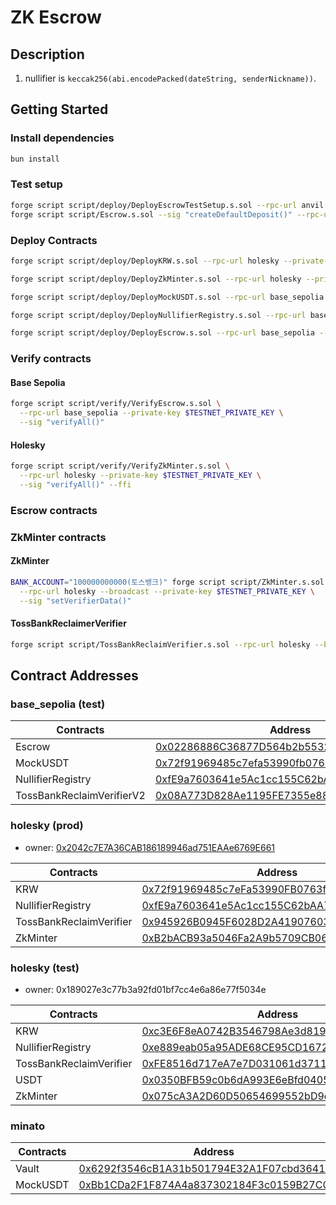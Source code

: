 # ZK Escrow

## Description

1. nullifier is `keccak256(abi.encodePacked(dateString, senderNickname))`.

## Getting Started

### Install dependencies

```sh
bun install
```

### Test setup

```sh
forge script script/deploy/DeployEscrowTestSetup.s.sol --rpc-url anvil --broadcast
forge script script/Escrow.s.sol --sig "createDefaultDeposit()" --rpc-url anvil --broadcast
```

### Deploy Contracts

```sh
forge script script/deploy/DeployKRW.s.sol --rpc-url holesky --private-key $TESTNET_PRIVATE_KEY --broadcast

forge script script/deploy/DeployZkMinter.s.sol --rpc-url holesky --private-key $TESTNET_PRIVATE_KEY --broadcast
```

```sh
forge script script/deploy/DeployMockUSDT.s.sol --rpc-url base_sepolia --broadcast

forge script script/deploy/DeployNullifierRegistry.s.sol --rpc-url base_sepolia --broadcast

forge script script/deploy/DeployEscrow.s.sol --rpc-url base_sepolia --private-key $TESTNET_PRIVATE_KEY --broadcast
```

### Verify contracts

#### Base Sepolia

```sh
forge script script/verify/VerifyEscrow.s.sol \
  --rpc-url base_sepolia --private-key $TESTNET_PRIVATE_KEY \
  --sig "verifyAll()"
```

#### Holesky

```sh
forge script script/verify/VerifyZkMinter.s.sol \
  --rpc-url holesky --private-key $TESTNET_PRIVATE_KEY \
  --sig "verifyAll()" --ffi
```

### Escrow contracts

### ZkMinter contracts

#### ZkMinter

```sh
BANK_ACCOUNT="100000000000(토스뱅크)" forge script script/ZkMinter.s.sol \
  --rpc-url holesky --broadcast --private-key $TESTNET_PRIVATE_KEY \
  --sig "setVerifierData()"
```

#### TossBankReclaimerVerifier

```sh
forge script script/TossBankReclaimVerifier.s.sol --rpc-url holesky --broadcast --private-key $TESTNET_PRIVATE_KEY --sig addProviderHash
```

## Contract Addresses

### base_sepolia (test)

| Contracts                    | Address                                                                                                                  |
|------------------------------|--------------------------------------------------------------------------------------------------------------------------|
| Escrow | [0x02286886C36877D564b2b5532f7de40Dc81f2400](https://sepolia.basescan.org/address/0x02286886C36877D564b2b5532f7de40Dc81f2400) |
| MockUSDT | [0x72f91969485c7efa53990fb0763ffa57ba73f3be](https://sepolia.basescan.org/address/0x72f91969485c7efa53990fb0763ffa57ba73f3be) |
| NullifierRegistry | [0xfE9a7603641e5Ac1cc155C62bAA7242dABf93B5a](https://sepolia.basescan.org/address/0xfE9a7603641e5Ac1cc155C62bAA7242dABf93B5a) |
| TossBankReclaimVerifierV2 | [0x08A773D828Ae1195FE7355e8885bD47456815da1](https://sepolia.basescan.org/address/0x08A773D828Ae1195FE7355e8885bD47456815da1) |

### holesky (prod)

- owner: [0x2042c7E7A36CAB186189946ad751EAAe6769E661](https://holesky.etherscan.io/address/0x2042c7E7A36CAB186189946ad751EAAe6769E661)

| Contracts               | Address                                                                                                                       |
|-------------------------|-------------------------------------------------------------------------------------------------------------------------------|
| KRW                     | [0x72f91969485c7eFa53990FB0763fFA57Ba73F3Be](https://holesky.etherscan.io/address/0x72f91969485c7eFa53990FB0763fFA57Ba73F3Be) |
| NullifierRegistry       | [0xfE9a7603641e5Ac1cc155C62bAA7242dABf93B5a](https://holesky.etherscan.io/address/0xfE9a7603641e5Ac1cc155C62bAA7242dABf93B5a) |
| TossBankReclaimVerifier | [0x945926B0945F6028D2A4190760341FCD51250f42](https://holesky.etherscan.io/address/0x945926B0945F6028D2A4190760341FCD51250f42) |
| ZkMinter                | [0xB2bACB93a5046Fa2A9b5709CB06d41dAb0De6D37](https://holesky.etherscan.io/address/0xB2bACB93a5046Fa2A9b5709CB06d41dAb0De6D37) |

### holesky (test)

- owner: 0x189027e3c77b3a92fd01bf7cc4e6a86e77f5034e

| Contracts               | Address                                                                                                                       |
|-------------------------|-------------------------------------------------------------------------------------------------------------------------------|
| KRW                     | [0xc3E6F8eA0742B3546798Ae3d81914B86fBd91bC1](https://holesky.etherscan.io/address/0xc3E6F8eA0742B3546798Ae3d81914B86fBd91bC1) |
| NullifierRegistry       | [0xe889eab05a95ADE68CE95CD1672C019B84438347](https://holesky.etherscan.io/address/0xe889eab05a95ADE68CE95CD1672C019B84438347) |
| TossBankReclaimVerifier | [0xFE8516d717eA7e7D031061d371145c346f0464eD](https://holesky.etherscan.io/address/0xFE8516d717eA7e7D031061d371145c346f0464eD) |
| USDT                    | [0x0350BFB59c0b6dA993E6eBfd0405A7C59B97F253](https://holesky.etherscan.io/address/0x0350BFB59c0b6dA993E6eBfd0405A7C59B97F253) |
| ZkMinter                | [0x075cA3A2D60D50654699552bD9d97205c51644aa](https://holesky.etherscan.io/address/0x075cA3A2D60D50654699552bD9d97205c51644aa) |

### minato

| Contracts | Address                                                                                                                                |
|-----------|----------------------------------------------------------------------------------------------------------------------------------------|
| Vault     | [0x6292f3546cB1A31b501794E32A1F07cbd3641c90](https://soneium-minato.blockscout.com/address/0x6292f3546cB1A31b501794E32A1F07cbd3641c90) |
| MockUSDT  | [0xBb1CDa2F1F874A4a837302184F3c0159B27C0B41](https://soneium-minato.blockscout.com/address/0xBb1CDa2F1F874A4a837302184F3c0159B27C0B41) |
